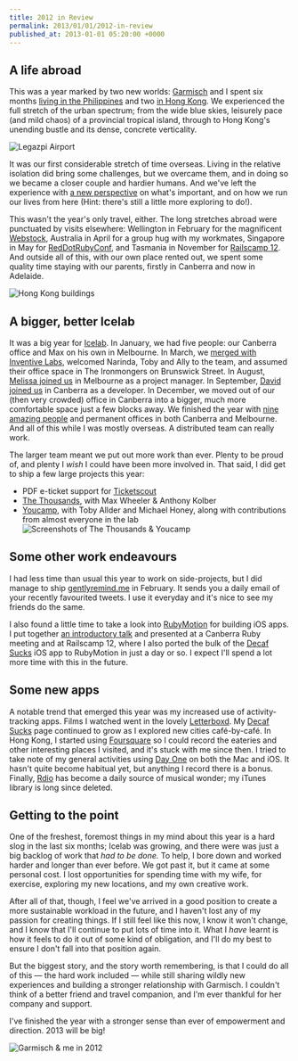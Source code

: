 ```yaml
---
title: 2012 in Review
permalink: 2013/01/01/2012-in-review
published_at: 2013-01-01 05:20:00 +0000
---
```


## A life abroad

This was a year marked by two new worlds: [Garmisch](http://subtletransition.com/) and I spent six months [living in the Philippines](http://openmonkey.com/blog/2011/11/03/moving-to-the-philippines/) and two [in Hong Kong](http://openmonkey.com/blog/2012/08/17/moved-to-hong-kong/). We experienced the full stretch of the urban spectrum; from the wide blue skies, leisurely pace (and mild chaos) of a provincial tropical island, through to Hong Kong's unending bustle and its dense, concrete verticality.

 ![Legazpi Airport](content/images/ss/60d143e80526.jpg)

It was our first considerable stretch of time overseas. Living in the relative isolation did bring some challenges, but we overcame them, and in doing so we became a closer couple and hardier humans. And we've left the experience with [a new perspective](http://openmonkey.com/blog/2012/03/23/a-feeling-of-lightness/) on what's important, and on how we run our lives from here (Hint: there's still a little more exploring to do!).

This wasn't the year's only travel, either. The long stretches abroad were punctuated by visits elsewhere: Wellington in February for the magnificent [Webstock](http://webstock.org.nz/), Australia in April for a group hug with my workmates, Singapore in May for [RedDotRubyConf](http://reddotrubyconf.com/), and Tasmania in November for [Railscamp 12](http://railscamps.com/#portsorell_nov_2012). And outside all of this, with our own place rented out, we spent some quality time staying with our parents, firstly in Canberra and now in Adelaide.

 ![Hong Kong buildings](content/images/ss/52fd7284fc65.jpg)
## A bigger, better Icelab

It was a big year for [Icelab](http://icelab.com.au/). In January, we had five people: our Canberra office and Max on his own in Melbourne. In March, we [merged with Inventive Labs](http://icelab.com.au/notes/icelab-gets-inventive-quadruples-melbourne-team/), welcomed Narinda, Toby and Ally to the team, and assumed their office space in The Ironmongers on Brunswick Street. In August, [Melissa joined us](http://icelab.com.au/notes/melissa-kaulfuss-joins-icelab/) in Melbourne as a project manager. In September, [David joined us](http://icelab.com.au/notes/david-porter-joins-icelab/) in Canberra as a developer. In December, we moved out of our (then very crowded) office in Canberra into a bigger, much more comfortable space just a few blocks away. We finished the year with [nine amazing people](http://icelab.com.au/about) and permanent offices in both Canberra and Melbourne. And all of this while I was mostly overseas. A distributed team can really work.

The larger team meant we put out more work than ever. Plenty to be proud of, and plenty I _wish_ I could have been more involved in. That said, I did get to ship a few large projects this year:

- PDF e-ticket support for [Ticketscout](http://cornerhotel.com/)
- [The Thousands](http://thethousands.com.au/), with Max Wheeler & Anthony Kolber
- [Youcamp](http://youcamp.com/), with Toby Allder and Michael Honey, along with contributions from almost everyone in the lab
 ![Screenshots of The Thousands & Youcamp](content/images/ss/fda2fe8d9620.png)
## Some other work endeavours

I had less time than usual this year to work on side-projects, but I did manage to ship [gentlyremind.me](http://gentlyremind.me/) in February. It sends you a daily email of your recently favourited tweets. I use it everyday and it's nice to see my friends do the same.

I also found a little time to take a look into [RubyMotion](http://www.rubymotion.com/) for building iOS apps. I put together [an introductory talk](http://icelab.com.au/notes/rubymotion-and-rails-responders-at-the-canberra-ruby-crew/) and presented at a Canberra Ruby meeting and at Railscamp 12, where I also ported the bulk of the [Decaf Sucks](http://decafsucks.com/) iOS app to RubyMotion in just a day or so. I expect I'll spend a lot more time with this in the future.

## Some new apps

A notable trend that emerged this year was my increased use of activity-tracking apps. Films I watched went in the lovely [Letterboxd](http://letterboxd.com/). My [Decaf Sucks](http://decafsucks.com/people/1-timriley) page continued to grow as I explored new cities café-by-café. In Hong Kong, I started using [Foursquare](http://foursquare.com/timriley) so I could record the eateries and other interesting places I visited, and it's stuck with me since then. I tried to take note of my general activities using [Day One](http://dayoneapp.com/) on both the Mac and iOS. It hasn't quite become habitual yet, but anything I record there is a bonus. Finally, [Rdio](http://www.rdio.com/people/tim_riley/) has become a daily source of musical wonder; my iTunes library is long since deleted.

## Getting to the point

One of the freshest, foremost things in my mind about this year is a hard slog in the last six months; Icelab was growing, and there were was just a big backlog of work that _had to be done._ To help, I bore down and worked harder and longer than ever before. We got past it, but it came at some personal cost. I lost opportunities for spending time with my wife, for exercise, exploring my new locations, and my own creative work.

After all of that, though, I feel we've arrived in a good position to create a more sustainable workload in the future, and I haven't lost any of my passion for creating things. If I still feel like this now, I know it won't change, and I know that I'll continue to put lots of time into it. What I _have_ learnt is how it feels to do it out of some kind of obligation, and I'll do my best to ensure I don't fall into that position again.

But the biggest story, and the story worth remembering, is that I could do all of this — the hard work included — while still sharing wildly new experiences and building a stronger relationship with Garmisch. I couldn't think of a better friend and travel companion, and I'm ever thankful for her company and support.

I've finished the year with a stronger sense than ever of empowerment and direction. 2013 will be big!

 ![Garmisch & me in 2012](content/images/ss/355c6ef607a1.jpg)
